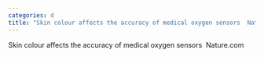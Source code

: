 ```yaml
---
categories: d
title: "Skin colour affects the accuracy of medical oxygen sensors  Naturecom"
---
```

Skin colour affects the accuracy of medical oxygen sensors&nbsp;&nbsp;Nature.com